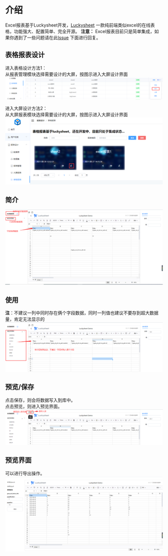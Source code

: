 # 介绍

Excel报表基于Luckysheet开发，[Luckysheet](https://gitee.com/mengshukeji/Luckysheet) 一款纯前端类似excel的在线表格，功能强大、配置简单、完全开源。
**注意：** Excel报表目前只是简单集成，如果你遇到了一些问题请在此[Issue](https://gitee.com/anji-plus/report/issues/I4CEWV) 下面进行回复。<br>

## 表格报表设计

进入表格设计方法1： <br>
从报表管理模块选择需要设计的大屏，按图示进入大屏设计界面 <br>
![img](../picture/excel/img.png) <br>

进入大屏设计方法2： <br>
从大屏报表模块选择需要设计的大屏，按图示进入大屏设计界面 <br>
![img2](../picture/excel/img_1.png) <br>

## 简介

![img3](../picture/excel/img_2.png) <br>

## 使用

**注**：不建议一列中同时存在俩个字段数据，同时一列值也建议不要存到超大数据量，肯定无法显示的<br>
![img4](../picture/excel/img_3.png) <br>

## 预览/保存

点击保存，则会将数据写入到库中。<br>
点击预览，则进入预览界面。<br>
![img](../picture/excel/img_4.png) <br>

## 预览界面

可以进行导出操作。<br>
![img](../picture/excel/img_5.png) <br>

